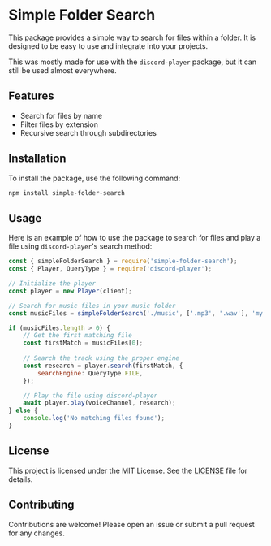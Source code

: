 # Simple Folder Search

This package provides a simple way to search for files within a folder. It is designed to be easy to use and integrate into your projects.

This was mostly made for use with the `discord-player` package, but it can still be used almost everywhere.

## Features

- Search for files by name
- Filter files by extension
- Recursive search through subdirectories

## Installation

To install the package, use the following command:

```bash
npm install simple-folder-search
```

## Usage

Here is an example of how to use the package to search for files and play a file using `discord-player`'s search method:

```javascript
const { simpleFolderSearch } = require('simple-folder-search');
const { Player, QueryType } = require('discord-player');

// Initialize the player
const player = new Player(client);

// Search for music files in your music folder
const musicFiles = simpleFolderSearch('./music', ['.mp3', '.wav'], 'my song', 0.6);

if (musicFiles.length > 0) {
    // Get the first matching file
    const firstMatch = musicFiles[0];
    
    // Search the track using the proper engine
    const research = player.search(firstMatch, {
        searchEngine: QueryType.FILE,
    });

    // Play the file using discord-player
    await player.play(voiceChannel, research);
} else {
    console.log('No matching files found');
}
```

## License

This project is licensed under the MIT License. See the [LICENSE](LICENSE) file for details.

## Contributing

Contributions are welcome! Please open an issue or submit a pull request for any changes.